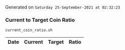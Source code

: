 Generated on `Saturday 25-September-2021 at 02:32:23`

### Current to Target Coin Ratio
`current_coin_ratio.sh`

Date|Current|Target|Ratio
---|---|---|---

